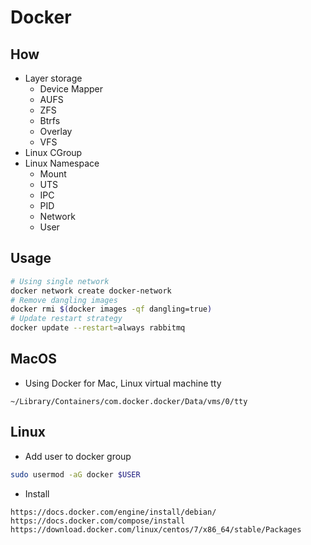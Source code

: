 # Docker

## How

- Layer storage
  - Device Mapper
  - AUFS
  - ZFS
  - Btrfs
  - Overlay
  - VFS
- Linux CGroup
- Linux Namespace
  - Mount
  - UTS
  - IPC
  - PID
  - Network
  - User

## Usage

```sh
# Using single network
docker network create docker-network
# Remove dangling images
docker rmi $(docker images -qf dangling=true)
# Update restart strategy
docker update --restart=always rabbitmq
```

## MacOS

- Using Docker for Mac, Linux virtual machine tty

```
~/Library/Containers/com.docker.docker/Data/vms/0/tty
```

## Linux

- Add user to docker group


```sh
sudo usermod -aG docker $USER
```

- Install

```
https://docs.docker.com/engine/install/debian/
https://docs.docker.com/compose/install
https://download.docker.com/linux/centos/7/x86_64/stable/Packages
```
